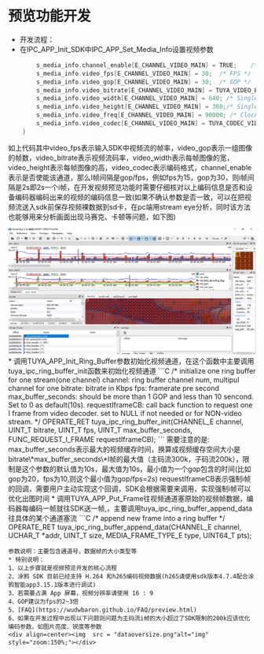 # 预览功能开发
* 开发流程：
* 在IPC_APP_Init_SDK中IPC_APP_Set_Media_Info设置视频参数
```C
        s_media_info.channel_enable[E_CHANNEL_VIDEO_MAIN] = TRUE;    /* Whether to enable local HD video streaming */
        s_media_info.video_fps[E_CHANNEL_VIDEO_MAIN] = 30;  /* FPS */
        s_media_info.video_gop[E_CHANNEL_VIDEO_MAIN] = 30;  /* GOP */
        s_media_info.video_bitrate[E_CHANNEL_VIDEO_MAIN] = TUYA_VIDEO_BITRATE_1M; /* Rate limit */
        s_media_info.video_width[E_CHANNEL_VIDEO_MAIN] = 640; /* Single frame resolution of width*/
        s_media_info.video_height[E_CHANNEL_VIDEO_MAIN] = 360;/* Single frame resolution of height */
        s_media_info.video_freq[E_CHANNEL_VIDEO_MAIN] = 90000; /* Clock frequency */
        s_media_info.video_codec[E_CHANNEL_VIDEO_MAIN] = TUYA_CODEC_VIDEO_H264; /* Encoding format */
    }

```
  如上代码其中video_fps表示输入SDK中视频流的帧率，video_gop表示一组图像的帧数，video_bitrate表示视频流码率，video_width表示每帧图像的宽， video_height表示每帧图像的高，video_codec表示编码格式，channel_enable表示是否使能该通道，那么I帧间隔是gop/fps，例如fps为15，gop为30，则i帧间隔是2s即2s一个i帧，在开发视频预览功能时需要仔细核对以上编码信息是否和设备编码器编码出来的视频的编码信息一致(如果不确认参数是否一致，可以在把视频流送入sdk前保存视频裸数据到sd卡，在pc端用stream eye分析，同时该方法也能够用来分析画面出现马赛克、卡顿等问题，如下图)
<div align=center><img  src = "stream_eye.jpg"alt="img" style="zoom:150%;"></div>
* 调用TUYA_APP_Init_Ring_Buffer参数初始化视频通道，在这个函数中主要调用tuya_ipc_ring_buffer_init函数来初始化视频通道
```C
/* initialize one ring buffer for one stream(one channel)
channel: ring buffer channel num, multipul channel for one 
bitrate: bitrate in Kbps
fps: framerate pre second
max_buffer_seconds: should be more than 1 GOP and less than 10 sencond. Set to 0 as default(10s).
requestIframeCB: call back function to request one I frame from video decoder. set to NULL if not needed or for NON-video stream.
*/
OPERATE_RET tuya_ipc_ring_buffer_init(CHANNEL_E channel, UINT_T bitrate, UINT_T fps, UINT_T max_buffer_seconds, FUNC_REQUEST_I_FRAME requestIframeCB);
```
需要注意的是:  
  max_buffer_seconds表示最大的视频缓存时间，换算成视频缓存空间大小是bitrate\*max_buffer_seconds\*I帧的最大值（主码流300k，子码流200k），限制是这个参数的默认值为10s，最大值为10s，最小值为一个gop包含的时间(比如gop为20，fps为10,则这个最小值为gop/fps=2s)  
  requestIframeCB表示强制i帧的回调，需要用户主动实现这个回调，SDK会根据需要来调用，实现强制i帧可以优化出图时间  
* 调用TUYA_APP_Put_Frame往视频通道塞原始的视频帧数据，编码器每编码一帧就往SDK送一帧,，主要调用tuya_ipc_ring_buffer_append_data往具体的某个通道塞流  
```C
/* append new frame into a ring buffer
*/
OPERATE_RET tuya_ipc_ring_buffer_append_data(CHANNEL_E channel, UCHAR_T *addr, UINT_T size, MEDIA_FRAME_TYPE_E type, UINT64_T pts);

```
参数说明：主要包含通道号，数据帧的大小类型等  
* 特别说明：
1、以上步骤就是视频预览开发的核心流程  
2、涂鸦 SDK 目前已经支持 H.264 和h265编码视频数据(h265请使用sdk版本4.7.4配合涂鸦智能app3.15.1版本进行调试)  
3、若需要占满 App 屏幕，视频分辨率请使用 16 : 9  
4、GOP建议为fps的2~3倍  
5、[FAQ](https://wudwbaron.github.io/FAQ/preview.html)
6、如果在开发过程中出现以下问题则问题为主码流i帧的大小超过了SDK限制的200k应该优化编码参数，如图片亮度、锐度等参数  
<div align=center><img  src = "dataoversize.png"alt="img" style="zoom:150%;"></div>  
